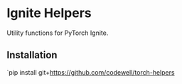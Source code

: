 # Ignite Helpers
Utility functions for PyTorch Ignite.

## Installation
`pip install git+https://github.com/codewell/torch-helpers
